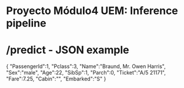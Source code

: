 # Proyecto Módulo4 UEM: Inference pipeline


# /predict - JSON example
{
   "PassengerId":1,
   "Pclass":3,
   "Name":"Braund, Mr. Owen Harris",
   "Sex":"male",
   "Age":22,
   "SibSp":1,
   "Parch":0,
   "Ticket":"A/5 21171",
   "Fare":7.25,
   "Cabin":"",
   "Embarked":"S"
}